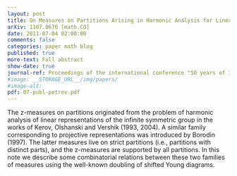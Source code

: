 ```yaml
---
layout: post
title: On Measures on Partitions Arising in Harmonic Analysis for Linear and Projective Characters of the Infinite Symmetric Group
arXiv: 1107.0676 [math.CO]
date: 2011-07-04 02:00:00
comments: false
categories: paper math blog
published: true
more-text: Full abstract
show-date: true
journal-ref: Proceedings of the international conference "50 years of IITP"
#image: __STORAGE_URL__/img/papers/
#image-alt:
pdf: 07-publ-petrov.pdf
---
```


The z-measures on partitions originated from the problem of harmonic analysis of linear representations of the infinite symmetric group in the works of Kerov, Olshanski and Vershik (1993, 2004). A similar family corresponding to projective representations was introduced by Borodin (1997). The latter measures live on strict partitions (i.e., partitions with distinct parts), and the z-measures are supported by all partitions. In this note we describe some combinatorial relations between these two families of measures using the well-known doubling of shifted Young diagrams.
